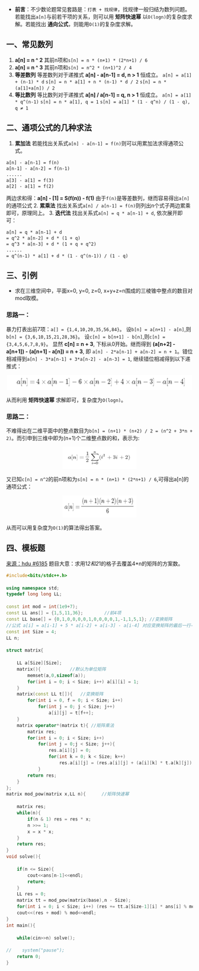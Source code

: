 
* **前言**：不少数论题常见套路是：`打表 + 找规律`，找规律一般归结为数列问题。若能找出`a[n]`与前若干项的关系，则可以用 **矩阵快速幂** 以`O(logn)`的复杂度求解。若能找出 **通向公式**，则能用`O(1)`的复杂度求解。

## 一、常见数列
1. **a[n] = n ^ 2**
其前n项和`s[n] = n * (n+1) * (2*n+1) / 6`
2. **a[n] = n ^ 3**
其前n项和`s[n] = n^2 * (n+1)^2 / 4`
3. **等差数列**
等差数列对于递推式 **a[n] - a[n-1] = d, n > 1** 恒成立。
`a[n] = a[1] + (n-1) * d`
`s[n] = n * a[1] + n * (n-1) * d / 2`
`s[n] = n * (a[1]+a[n]) / 2`
4. **等比数列**
等比数列对于递推式 **a[n] / a[n-1] = q, n > 1** 恒成立。
`a[n] = a[1] * q^(n-1)`
`s[n] = n * a[1], q = 1`
`s[n] = a[1] * (1 - q^n) / (1 - q), q ≠ 1`

## 二、通项公式的几种求法
1. **累加法**
若能找出关系式`a[n] - a[n-1] = f(n)`则可以用累加法求得通项公式。
```
a[n] - a[n-1] = f(n)
a[n-1] - a[n-2] = f(n-1)
......
a[3] - a[1] = f(3)
a[2] - a[1] = f(2)
```
两边求和得：**a[n] - [1] = S(f(n)) - f(1)** 由于`f(n)`是等差数列，继而容易得出`a[n]`的通项公式
2. **累乘法**
找出关系式`a[n] / a[n-1] = f(n)`则列出n个式子两边累乘即可，原理同上。
3. **迭代法**
找出关系式`a[n] = q * a[n-1] + d`, 依次展开即可：
```
a[n] = q * a[n-1] + d
= q^2 * a[n-2] + d * (1 + q)
= q^3 * a[n-3] + d * (1 + q + q^2)
......
= q^(n-1) * a[1] + d * (1 - q^(n-1)) / (1 - q)
```

## 三、引例
* 求在三维空间中，平面x=0, y=0, z=0, x+y+z=n围成的三棱锥中整点的数目对mod取模。
### 思路一：
暴力打表出前7项：`a[] = {1,4,10,20,35,56,84}`。
设`b[n] = a[n+1] - a[n]`,则`b[n] = {3,6,10,15,21,28,36}`。
设`c[n] = b[n+1] - b[n]`,则`c[n] = {3,4,5,6,7,8,9}`。
显然 **c[n] = n + 3**, 下标从0开始。继而得到 **(a[n+2] - a[n+1]) - (a[n+1] - a[n]) = n + 3**, 即 `a[n] - 2*a[n-1] + a[n-2] = n + 1`。错位相减得到`a[n] - 3*a[n-1] + 3*a[n-2] - a[n-3] = 1`, 继续错位相减得到以下递推式：

<p style="text-align:center"><img src="_image/shu_1.png" width="500" height="40" /></p>

从而利用 **矩阵快速幂** 求解即可，复杂度为`O(logn)`。
### 思路二：
不难得出在二维平面中的整点数目为`b[n] = (n+1) * (n+2) / 2 = (n^2 + 3*n + 2)`。而引申到三维中即为(n+1)个二维整点数的和，表示为:

<p style="text-align:center"><img src="_image/shu_2.png" width="200" height="60" /></p>

又已知`c[n] = n^2`的前n项和为`s[n] = n * (n+1) * (2*n+1) / 6`,可得出a[n]的通项公式：

<p style="text-align:center"><img src="_image/shu_3.png" width="200" height="60" /></p>

从而可以用复杂度为`O(1)`的算法得出答案。

## 四、模板题
[来源：hdu #6185](http://acm.hdu.edu.cn/showproblem.php?pid=6185)
题目大意：求用1*2和2*1的格子去覆盖4*n的矩阵的方案数。
```c++
#include<bits/stdc++.h>

using namespace std;
typedef long long LL;

const int mod = int(1e9+7);
const LL ans[] = {1,5,11,36};        //前4项
const LL base[] = {0,1,0,0,0,0,1,0,0,0,0,1,-1,1,5,1}; //变换矩阵
//公式 a[i] = a[i-1] + 5 * a[i-2] + a[i-3] - a[i-4] 对应变换矩阵的最后一行-1,1,5,1
const int Size = 4;
LL n;

struct matrix{

    LL a[Size][Size];
    matrix(){           //默认为单位矩阵
        memset(a,0,sizeof(a));
        for(int i = 0; i < Size; i++) a[i][i] = 1;
    }
    matrix(const LL t[]){   //变换矩阵
        for(int i = 0, f = 0; i < Size; i++)
            for(int j = 0; j < Size; j++)
                a[i][j] = t[f++];
    }
    matrix operator*(matrix t){ //矩阵乘法
        matrix res;
        for(int i = 0; i < Size; i++)
            for(int j = 0;j < Size; j++){
                res.a[i][j] = 0;
                for(int k = 0; k < Size; k++)
                    res.a[i][j] = (res.a[i][j] + (a[i][k] * t.a[k][j]) % mod) % mod;
            }
        return res;
    }
};
matrix mod_pow(matrix x,LL n){      //矩阵快速幂

    matrix res;
    while(n){
        if(n & 1) res = res * x;
        n >>= 1;
        x = x * x;
    }
    return res;
}
void solve(){

    if(n <= Size){
        cout<<ans[n-1]<<endl;
        return;
    }
    LL res = 0;
    matrix tt = mod_pow(matrix(base),n - Size);
    for(int i = 0; i < Size; i++) (res += tt.a[Size-1][i] * ans[i] % mod) %= mod;
    cout<<(res + mod) % mod<<endl;
}
int main(){

    while(cin>>n) solve();

//    system("pause");
    return 0;
}
```
